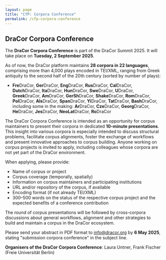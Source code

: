 ```yaml
---
layout: page
title: "CfP: Corpora Conference" 
permalink: /cfp-corpora-conference
---
```


## DraCor Corpora Conference

The **DraCor Corpora Conference** is part of the DraCor Summit 2025. It will take place on **Tuesday, 2 September 2025**.

As of now, the DraCor platform maintains **28 corpora in 22 languages**, comprising more than 4,000 plays encoded in TEI/XML, ranging from Greek antiquity to the second half of the 20th century (sorted by number of plays):

* **Fre**DraCor, **Ger**DraCor, **Eng**DraCor, **Rus**DraCor, **Cal**DraCor, **Dutch**DraCor, **Ita**DraCor, **Hun**DraCor, **Swe**DraCor, **U**DraCor, **Greek**DraCor, **Am**DraCor, **GerSh**DraCor, **Shake**DraCor, **Rom**DraCor, **Pol**DraCor, **Als**DraCor, **Span**DraCor, **Yi**DraCor, **Tat**DraCor, **Bash**DraCor, including some in the making: **Ar**DraCor, **Cze**DraCor, **Georg**DraCor, **He**DraCor, **Jes**DraCor, **NeoLat**DraCor, **Ro**DraCor

The DraCor Corpora Conference is intended as an opportunity for corpus maintainers to present their corpora in dedicated **10-minute presentations**. This insight into various corpora is especially intended to discuss structural problems, facilitate corpus alignments, foster the exchange of workflows and present innovative approaches to corpus building. Anyone working on corpus projects is invited to apply, including colleagues whose corpora are not yet part of the DraCor environment.

When applying, please provide:

* Name of corpus or project
* Corpus coverage (temporally, spatially)
* Information on corpus maintainers and participating institutions
* URL and/or repository of the corpus, if available
* Encoding format (if not already TEI/XML)
* 300–500 words on the status of the respective corpus project and the expected benefits of a conference contribution

The round of corpus presentations will be followed by cross-corpora discussions about general workflows, alignment and other strategies to build and maintain a corpus in the DraCor ecosystem.

Please send your abstract in PDF format to [info@dracor.org](mailto:info@dracor.org) by **6 May 2025**, stating "submission corpora conference" in the subject line.

**Organisers of the DraCor Corpora Conference**: Laura Untner, Frank Fischer (Freie Universität Berlin)
